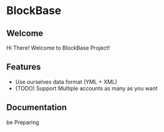 # BlockBase

## Welcome
Hi There!
Welcome to BlockBase Project!

## Features
 * Use ourselves data format (YML + XML)
 * (TODO) Support Multiple accounts as many as you want

## Documentation
be Preparing
